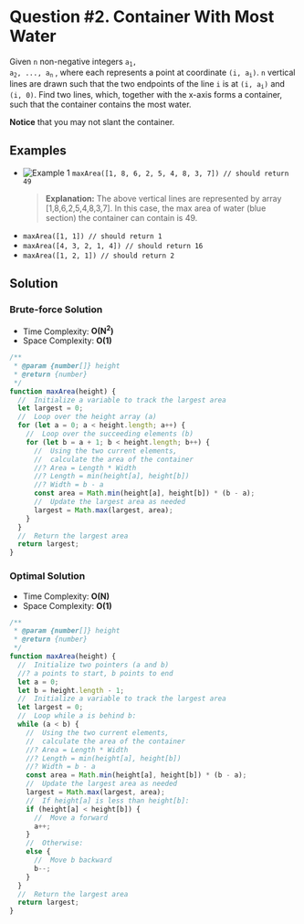 # Question #2. Container With Most Water

Given `n` non-negative integers <code>a<sub>1</sub>, a<sub>2</sub>, ..., a<sub>n</sub></code> , where each represents a point at coordinate <code>(i, a<sub>i</sub>)</code>. `n` vertical lines are drawn such that the two endpoints of the line `i` is at <code>(i, a<sub>i</sub>)</code> and `(i, 0)`. Find two lines, which, together with the x-axis forms a container, such that the container contains the most water.

**Notice** that you may not slant the container.

## Examples

- ![Example 1](https://s3-lc-upload.s3.amazonaws.com/uploads/2018/07/17/question_11.jpg)
  `maxArea([1, 8, 6, 2, 5, 4, 8, 3, 7]) // should return 49`
  > **Explanation:** The above vertical lines are represented by array [1,8,6,2,5,4,8,3,7]. In this case, the max area of water (blue section) the container can contain is 49.
- `maxArea([1, 1]) // should return 1`
- `maxArea([4, 3, 2, 1, 4]) // should return 16`
- `maxArea([1, 2, 1]) // should return 2`

## Solution

### Brute-force Solution

- Time Complexity: **O(N<sup>2</sup>)**
- Space Complexity: **O(1)**

```js
/**
 * @param {number[]} height
 * @return {number}
 */
function maxArea(height) {
  //  Initialize a variable to track the largest area
  let largest = 0;
  //  Loop over the height array (a)
  for (let a = 0; a < height.length; a++) {
    //  Loop over the succeeding elements (b)
    for (let b = a + 1; b < height.length; b++) {
      //  Using the two current elements,
      //  calculate the area of the container
      //? Area = Length * Width
      //? Length = min(height[a], height[b])
      //? Width = b - a
      const area = Math.min(height[a], height[b]) * (b - a);
      //  Update the largest area as needed
      largest = Math.max(largest, area);
    }
  }
  //  Return the largest area
  return largest;
}
```

### Optimal Solution

- Time Complexity: **O(N)**
- Space Complexity: **O(1)**

```js
/**
 * @param {number[]} height
 * @return {number}
 */
function maxArea(height) {
  //  Initialize two pointers (a and b)
  //? a points to start, b points to end
  let a = 0;
  let b = height.length - 1;
  //  Initialize a variable to track the largest area
  let largest = 0;
  //  Loop while a is behind b:
  while (a < b) {
    //  Using the two current elements,
    //  calculate the area of the container
    //? Area = Length * Width
    //? Length = min(height[a], height[b])
    //? Width = b - a
    const area = Math.min(height[a], height[b]) * (b - a);
    //  Update the largest area as needed
    largest = Math.max(largest, area);
    //  If height[a] is less than height[b]:
    if (height[a] < height[b]) {
      //  Move a forward
      a++;
    }
    //  Otherwise:
    else {
      //  Move b backward
      b--;
    }
  }
  //  Return the largest area
  return largest;
}
```

